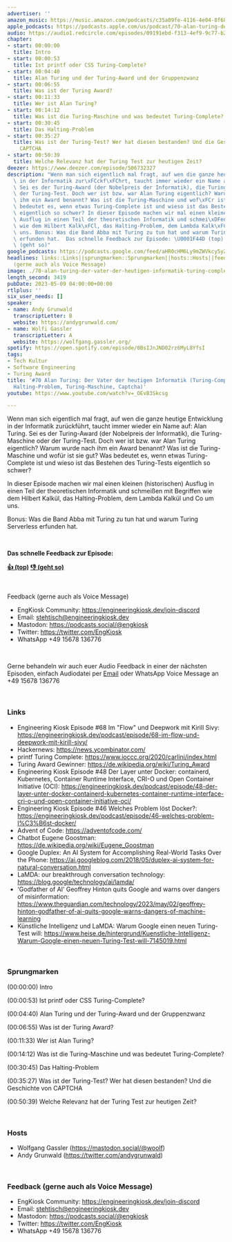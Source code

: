 ```yaml
---
advertiser: ''
amazon_music: https://music.amazon.com/podcasts/c35a09fe-4116-4e04-8f68-77d61b112e46/episodes/7eb7fbdf-9a61-4d85-bd7c-c9ef89e81e9f/engineering-kiosk-70-alan-turing-der-vater-der-heutigen-informatik-turing-complete-turing-test-halting-problem-turing-maschine-captcha
apple_podcasts: https://podcasts.apple.com/us/podcast/70-alan-turing-der-vater-der-heutigen-informatik-turing/id1603082924?i=1000612267909&uo=4
audio: https://audio1.redcircle.com/episodes/09191ebd-f313-4ef9-9c77-b2a32217ca2c/stream.mp3
chapter:
- start: 00:00:00
  title: Intro
- start: 00:00:53
  title: Ist printf oder CSS Turing-Complete?
- start: 00:04:40
  title: Alan Turing und der Turing-Award und der Gruppenzwanz
- start: 00:06:55
  title: Was ist der Turing Award?
- start: 00:11:33
  title: Wer ist Alan Turing?
- start: 00:14:12
  title: Was ist die Turing-Maschine und was bedeutet Turing-Complete?
- start: 00:30:45
  title: Das Halting-Problem
- start: 00:35:27
  title: Was ist der Turing-Test? Wer hat diesen bestanden? Und die Geschichte von
    CAPTCHA
- start: 00:50:39
  title: Welche Relevanz hat der Turing Test zur heutigen Zeit?
deezer: https://www.deezer.com/episode/506732327
description: "Wenn man sich eigentlich mal fragt, auf wen die ganze heutige Entwicklung\
  \ in der Informatik zur\xFCckf\xFChrt, taucht immer wieder ein Name auf: Alan Turing.\
  \ Sei es der Turing-Award (der Nobelpreis der Informatik), die Turing-Maschine oder\
  \ der Turing-Test. Doch wer ist bzw. war Alan Turing eigentlich? Warum wurde nach\
  \ ihm ein Award benannt? Was ist die Turing-Maschine und wof\xFCr ist sie gut? Was\
  \ bedeutet es, wenn etwas Turing-Complete ist und wieso ist das Bestehen des Turing-Tests\
  \ eigentlich so schwer? In dieser Episode machen wir mal einen kleinen (historischen)\
  \ Ausflug in einen Teil der theoretischen Informatik und schmei\xDFen mit Begriffen\
  \ wie dem Hilbert Kalk\xFCl, das Halting-Problem, dem Lambda Kalk\xFCl und Co um\
  \ uns. Bonus: Was die Band Abba mit Turing zu tun hat und warum Turing Serverless\
  \ erfunden hat.  Das schnelle Feedback zur Episode: \U0001F44D (top)  \U0001F44E\
  \ (geht so)"
google_podcasts: https://podcasts.google.com/feed/aHR0cHM6Ly9mZWVkcy5yZWRjaXJjbGUuY29tLzBlY2ZkZmQ3LWZkYTEtNGMzZC05NTE1LTQ3NjcyN2Y5ZGY1ZQ/episode/MjY5YjJmMDYtZTQ0Yy00ZGQxLWI0ZmQtYTFiMjdlZTczYzNj?sa=X&ved=2ahUKEwi0gprJruf-AhXjM1kFHeQ2B1kQkfYCegQIARAF
headlines: links::Links||sprungmarken::Sprungmarken||hosts::Hosts||feedback-gerne-auch-als-voice-message::Feedback
  (gerne auch als Voice Message)
image: ./70-alan-turing-der-vater-der-heutigen-informatik-turing-complete-turing-test-halting-problem-turing-maschine-captcha.jpg
length_second: 3419
pubDate: 2023-05-09 04:00:00+00:00
rtlplus: ''
six_user_needs: []
speaker:
- name: Andy Grunwald
  transcriptLetter: B
  website: https://andygrunwald.com/
- name: Wolfi Gassler
  transcriptLetter: A
  website: https://wolfgang.gassler.org/
spotify: https://open.spotify.com/episode/0BsIJnJND02rz6MyL8YfsI
tags:
- Tech Kultur
- Software Engineering
- Turing Award
title: '#70 Alan Turing: Der Vater der heutigen Informatik (Turing-Complete, Turing-Test,
  Halting-Problem, Turing-Maschine, Captcha)'
youtube: https://www.youtube.com/watch?v=_OEvB3Skcsg

---
```

<p>Wenn man sich eigentlich mal fragt, auf wen die ganze heutige Entwicklung in der Informatik zurückführt, taucht immer wieder ein Name auf: Alan Turing. Sei es der Turing-Award (der Nobelpreis der Informatik), die Turing-Maschine oder der Turing-Test. Doch wer ist bzw. war Alan Turing eigentlich? Warum wurde nach ihm ein Award benannt? Was ist die Turing-Maschine und wofür ist sie gut? Was bedeutet es, wenn etwas Turing-Complete ist und wieso ist das Bestehen des Turing-Tests eigentlich so schwer?</p><p>In dieser Episode machen wir mal einen kleinen (historischen) Ausflug in einen Teil der theoretischen Informatik und schmeißen mit Begriffen wie dem Hilbert Kalkül, das Halting-Problem, dem Lambda Kalkül und Co um uns.</p><p>Bonus: Was die Band Abba mit Turing zu tun hat und warum Turing Serverless erfunden hat.</p><p><br></p><p><strong>Das schnelle Feedback zur Episode:</strong></p><p><a href="https://api.openpodcast.dev/feedback/70/upvote" rel="nofollow"><strong>👍 (top)</strong></a><strong>  </strong><a href="https://api.openpodcast.dev/feedback/70/downvote" rel="nofollow"><strong>👎 (geht so)</strong></a></p><p><br></p><p>Feedback (gerne auch als Voice Message)</p><ul><li>EngKiosk Community: <a href="https://engineeringkiosk.dev/join-discord">https://engineeringkiosk.dev/join-discord</a> </li><li>Email: <a href="mailto:stehtisch@engineeringkiosk.dev" rel="nofollow">stehtisch@engineeringkiosk.dev</a></li><li>Mastodon: <a href="https://podcasts.social/@engkiosk" rel="nofollow">https://podcasts.social/@engkiosk</a></li><li>Twitter: <a href="https://twitter.com/EngKiosk" rel="nofollow">https://twitter.com/EngKiosk</a></li><li>WhatsApp +49 15678 136776</li></ul><p><br></p><p>Gerne behandeln wir auch euer Audio Feedback in einer der nächsten Episoden, einfach Audiodatei per <a href="https://engineeringkiosk.dev/kontakt/">Email</a> oder WhatsApp Voice Message an +49 15678 136776</p><p><br></p><h3 id="links">Links</h3><ul><li>Engineering Kiosk Episode #68 Im &#34;Flow&#34; und Deepwork mit Kirill Sivy: <a href="https://engineeringkiosk.dev/podcast/episode/68-im-flow-und-deepwork-mit-kirill-sivy/">https://engineeringkiosk.dev/podcast/episode/68-im-flow-und-deepwork-mit-kirill-sivy/</a></li><li>Hackernews: <a href="https://news.ycombinator.com/" rel="nofollow">https://news.ycombinator.com/</a></li><li>printf Turing Complete: <a href="https://www.ioccc.org/2020/carlini/index.html" rel="nofollow">https://www.ioccc.org/2020/carlini/index.html</a></li><li>Turing Award Gewinner: <a href="https://de.wikipedia.org/wiki/Turing_Award" rel="nofollow">https://de.wikipedia.org/wiki/Turing_Award</a></li><li>Engineering Kiosk Episode #48 Der Layer unter Docker: containerd, Kubernetes, Container Runtime Interface, CRI-O und Open Container Initiative (OCI): <a href="https://engineeringkiosk.dev/podcast/episode/48-der-layer-unter-docker-containerd-kubernetes-container-runtime-interface-cri-o-und-open-container-initiative-oci/">https://engineeringkiosk.dev/podcast/episode/48-der-layer-unter-docker-containerd-kubernetes-container-runtime-interface-cri-o-und-open-container-initiative-oci/</a></li><li>Engineering Kiosk Episode #46 Welches Problem löst Docker?: <a href="https://engineeringkiosk.dev/podcast/episode/46-welches-problem-l%C3%B6st-docker/">https://engineeringkiosk.dev/podcast/episode/46-welches-problem-l%C3%B6st-docker/</a></li><li>Advent of Code: <a href="https://adventofcode.com/" rel="nofollow">https://adventofcode.com/</a></li><li>Chatbot Eugene Goostman: <a href="https://de.wikipedia.org/wiki/Eugene_Goostman" rel="nofollow">https://de.wikipedia.org/wiki/Eugene_Goostman</a></li><li>Google Duplex: An AI System for Accomplishing Real-World Tasks Over the Phone: <a href="https://ai.googleblog.com/2018/05/duplex-ai-system-for-natural-conversation.html" rel="nofollow">https://ai.googleblog.com/2018/05/duplex-ai-system-for-natural-conversation.html</a></li><li>LaMDA: our breakthrough conversation technology: <a href="https://blog.google/technology/ai/lamda/" rel="nofollow">https://blog.google/technology/ai/lamda/</a></li><li>‘Godfather of AI’ Geoffrey Hinton quits Google and warns over dangers of misinformation: <a href="https://www.theguardian.com/technology/2023/may/02/geoffrey-hinton-godfather-of-ai-quits-google-warns-dangers-of-machine-learning" rel="nofollow">https://www.theguardian.com/technology/2023/may/02/geoffrey-hinton-godfather-of-ai-quits-google-warns-dangers-of-machine-learning</a></li><li>Künstliche Intelligenz und LaMDA: Warum Google einen neuen Turing-Test will: <a href="https://www.heise.de/hintergrund/Kuenstliche-Intelligenz-Warum-Google-einen-neuen-Turing-Test-will-7145019.html" rel="nofollow">https://www.heise.de/hintergrund/Kuenstliche-Intelligenz-Warum-Google-einen-neuen-Turing-Test-will-7145019.html</a></li></ul><p><br></p><h3 id="sprungmarken">Sprungmarken</h3><p>(00:00:00) Intro</p><p>(00:00:53) Ist printf oder CSS Turing-Complete?</p><p>(00:04:40) Alan Turing und der Turing-Award und der Gruppenzwanz</p><p>(00:06:55) Was ist der Turing Award?</p><p>(00:11:33) Wer ist Alan Turing?</p><p>(00:14:12) Was ist die Turing-Maschine und was bedeutet Turing-Complete?</p><p>(00:30:45) Das Halting-Problem</p><p>(00:35:27) Was ist der Turing-Test? Wer hat diesen bestanden? Und die Geschichte von CAPTCHA</p><p>(00:50:39) Welche Relevanz hat der Turing Test zur heutigen Zeit?</p><p><br></p><h3 id="hosts">Hosts</h3><ul><li>Wolfgang Gassler (<a href="https://mastodon.social/@woolf" rel="nofollow">https://mastodon.social/@woolf</a>)</li><li>Andy Grunwald (<a href="https://twitter.com/andygrunwald" rel="nofollow">https://twitter.com/andygrunwald</a>)</li></ul><p><br></p><h3 id="feedback-gerne-auch-als-voice-message">Feedback (gerne auch als Voice Message)</h3><ul><li>EngKiosk Community: <a href="https://engineeringkiosk.dev/join-discord">https://engineeringkiosk.dev/join-discord</a> </li><li>Email: <a href="mailto:stehtisch@engineeringkiosk.dev" rel="nofollow">stehtisch@engineeringkiosk.dev</a></li><li>Mastodon: <a href="https://podcasts.social/@engkiosk" rel="nofollow">https://podcasts.social/@engkiosk</a></li><li>Twitter: <a href="https://twitter.com/EngKiosk" rel="nofollow">https://twitter.com/EngKiosk</a></li><li>WhatsApp +49 15678 136776</li></ul>